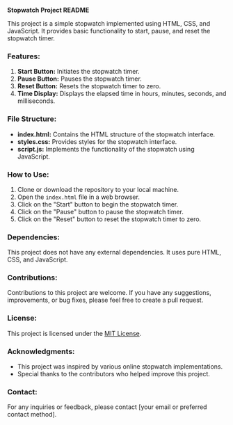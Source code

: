 **Stopwatch Project README**

This project is a simple stopwatch implemented using HTML, CSS, and JavaScript. It provides basic functionality to start, pause, and reset the stopwatch timer.

### Features:

1. **Start Button:** Initiates the stopwatch timer.
2. **Pause Button:** Pauses the stopwatch timer.
3. **Reset Button:** Resets the stopwatch timer to zero.
4. **Time Display:** Displays the elapsed time in hours, minutes, seconds, and milliseconds.

### File Structure:

- **index.html:** Contains the HTML structure of the stopwatch interface.
- **styles.css:** Provides styles for the stopwatch interface.
- **script.js:** Implements the functionality of the stopwatch using JavaScript.

### How to Use:

1. Clone or download the repository to your local machine.
2. Open the `index.html` file in a web browser.
3. Click on the "Start" button to begin the stopwatch timer.
4. Click on the "Pause" button to pause the stopwatch timer.
5. Click on the "Reset" button to reset the stopwatch timer to zero.

### Dependencies:

This project does not have any external dependencies. It uses pure HTML, CSS, and JavaScript.

### Contributions:

Contributions to this project are welcome. If you have any suggestions, improvements, or bug fixes, please feel free to create a pull request.

### License:

This project is licensed under the [MIT License](LICENSE).

### Acknowledgments:

- This project was inspired by various online stopwatch implementations.
- Special thanks to the contributors who helped improve this project.

### Contact:

For any inquiries or feedback, please contact [your email or preferred contact method].